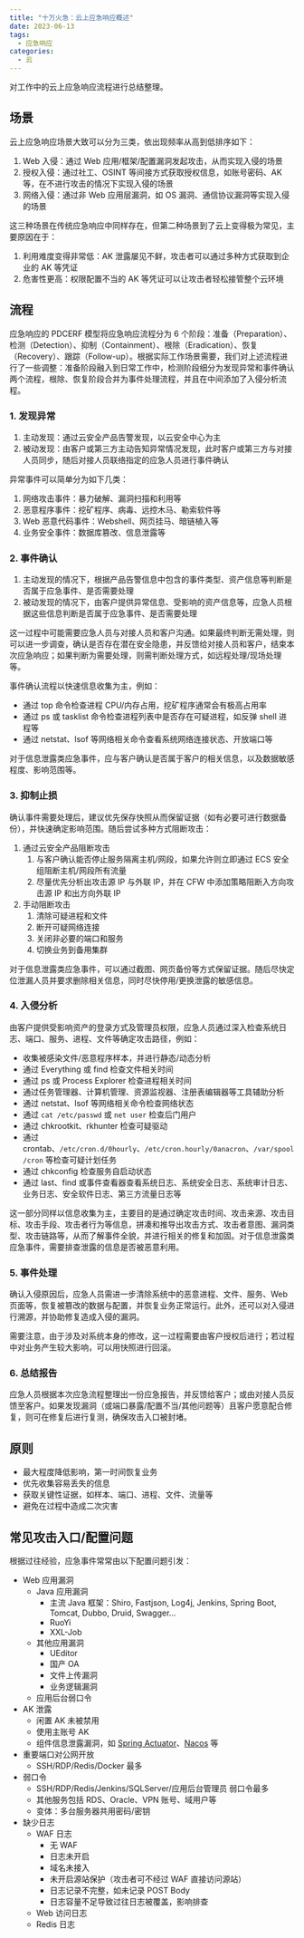```yaml
---
title: "十万火急：云上应急响应概述"
date: 2023-06-13
tags:
  - 应急响应
categories:
  - 云
---
```


对工作中的云上应急响应流程进行总结整理。

<!--more-->

## 场景

云上应急响应场景大致可以分为三类，依出现频率从高到低排序如下：

1. Web 入侵：通过 Web 应用/框架/配置漏洞发起攻击，从而实现入侵的场景
2. 授权入侵：通过社工、OSINT 等间接方式获取授权信息，如账号密码、AK 等，在不进行攻击的情况下实现入侵的场景
3. 网络入侵：通过非 Web 应用层漏洞，如 OS 漏洞、通信协议漏洞等实现入侵的场景

这三种场景在传统应急响应中同样存在，但第二种场景到了云上变得极为常见，主要原因在于：

1. 利用难度变得非常低：AK 泄露屡见不鲜，攻击者可以通过多种方式获取到企业的 AK 等凭证
2. 危害性更高：权限配置不当的 AK 等凭证可以让攻击者轻松接管整个云环境

## 流程

应急响应的 PDCERF 模型将应急响应流程分为 6 个阶段：准备（Preparation）、检测（Detection）、抑制（Containment）、根除（Eradication）、恢复（Recovery）、跟踪（Follow-up）。根据实际工作场景需要，我们对上述流程进行了一些调整：准备阶段融入到日常工作中，检测阶段细分为发现异常和事件确认两个流程，根除、恢复阶段合并为事件处理流程，并且在中间添加了入侵分析流程。

### 1. 发现异常

1. 主动发现：通过云安全产品告警发现，以云安全中心为主
2. 被动发现：由客户或第三方主动告知异常情况发现，此时客户或第三方与对接人员同步，随后对接人员联络指定的应急人员进行事件确认

异常事件可以简单分为如下几类：

1. 网络攻击事件：暴力破解、漏洞扫描和利用等
2. 恶意程序事件：挖矿程序、病毒、远控木马、勒索软件等
3. Web 恶意代码事件：Webshell、网页挂马、暗链植入等
4. 业务安全事件：数据库篡改、信息泄露等

### 2. 事件确认

1. 主动发现的情况下，根据产品告警信息中包含的事件类型、资产信息等判断是否属于应急事件、是否需要处理
2. 被动发现的情况下，由客户提供异常信息、受影响的资产信息等，应急人员根据这些信息判断是否属于应急事件、是否需要处理

这一过程中可能需要应急人员与对接人员和客户沟通。如果最终判断无需处理，则可以进一步调查，确认是否存在潜在安全隐患，并反馈给对接人员和客户，结束本次应急响应；如果判断为需要处理，则需判断处理方式，如远程处理/现场处理等。

事件确认流程以快速信息收集为主，例如：

- 通过 top 命令检查进程 CPU/内存占用，挖矿程序通常会有极高占用率
- 通过 ps 或 tasklist 命令检查进程列表中是否存在可疑进程，如反弹 shell 进程等
- 通过 netstat、lsof 等网络相关命令查看系统网络连接状态、开放端口等

对于信息泄露类应急事件，应与客户确认是否属于客户的相关信息，以及数据敏感程度、影响范围等。

### 3. 抑制止损

确认事件需要处理后，建议优先保存快照从而保留证据（如有必要可进行数据备份），并快速确定影响范围。随后尝试多种方式阻断攻击：

1. 通过云安全产品阻断攻击
   1. 与客户确认能否停止服务隔离主机/网段，如果允许则立即通过 ECS 安全组阻断主机/网段所有流量
   2. 尽量优先分析出攻击源 IP 与外联 IP，并在 CFW 中添加策略阻断入方向攻击源 IP 和出方向外联 IP
2. 手动阻断攻击
   1. 清除可疑进程和文件
   2. 断开可疑网络连接
   3. 关闭非必要的端口和服务
   4. 切换业务到备用集群

对于信息泄露类应急事件，可以通过截图、网页备份等方式保留证据。随后尽快定位泄漏人员并要求删除相关信息，同时尽快停用/更换泄露的敏感信息。

### 4. 入侵分析

由客户提供受影响资产的登录方式及管理员权限，应急人员通过深入检查系统日志、端口、服务、进程、文件等确定攻击路径，例如：

- 收集被感染文件/恶意程序样本，并进行静态/动态分析
- 通过 Everything 或 find 检查文件相关时间
- 通过 ps 或 Process Explorer 检查进程相关时间
- 通过任务管理器、计算机管理、资源监视器、注册表编辑器等工具辅助分析
- 通过 netstat、lsof 等网络相关命令检查网络状态
- 通过 `cat /etc/passwd` 或 `net user` 检查后门用户
- 通过 chkrootkit、rkhunter 检查可疑驱动
- 通过 crontab、`/etc/cron.d/0hourly`、`/etc/cron.hourly/0anacron`、`/var/spool/cron` 等检查可疑计划任务
- 通过 chkconfig 检查服务自启动状态
- 通过 last、find 或事件查看器查看系统日志、系统安全日志、系统审计日志、业务日志、安全软件日志、第三方流量日志等

这一部分同样以信息收集为主，主要目的是通过确定攻击时间、攻击来源、攻击目标、攻击手段、攻击者行为等信息，拼凑和推导出攻击方式、攻击者意图、漏洞类型、攻击链路等，从而了解事件全貌，并进行相关的修复和加固。对于信息泄露类应急事件，需要排查泄露的信息是否被恶意利用。

### 5. 事件处理

确认入侵原因后，应急人员需进一步清除系统中的恶意进程、文件、服务、Web 页面等，恢复被篡改的数据与配置，并恢复业务正常运行。此外，还可以对入侵进行溯源，并协助修复造成入侵的漏洞。

需要注意，由于涉及对系统本身的修改，这一过程需要由客户授权后进行；若过程中对业务产生较大影响，可以用快照进行回滚。

### 6. 总结报告

应急人员根据本次应急流程整理出一份应急报告，并反馈给客户；或由对接人员反馈至客户。如果发现漏洞（或端口暴露/配置不当/其他问题等）且客户愿意配合修复，则可在修复后进行复测，确保攻击入口被封堵。

## 原则

- 最大程度降低影响，第一时间恢复业务
- 优先收集容易丢失的信息
- 获取关键性证据，如样本、端口、进程、文件、流量等
- 避免在过程中造成二次灾害

## 常见攻击入口/配置问题

根据过往经验，应急事件常常由以下配置问题引发：

- Web 应用漏洞
  - Java 应用漏洞
    - 主流 Java 框架：Shiro, Fastjson, Log4j, Jenkins, Spring Boot, Tomcat, Dubbo, Druid, Swagger...
    - RuoYi
    - XXL-Job
  - 其他应用漏洞
    - UEditor
    - 国产 OA
    - 文件上传漏洞
    - 业务逻辑漏洞
  - 应用后台弱口令
- AK 泄露
  - 闲置 AK 未被禁用
  - 使用主账号 AK
  - 组件信息泄露漏洞，如 [Spring Actuator](https://avd.aliyun.com/detail?id=AVD-2022-1039511)、[Nacos](https://avd.aliyun.com/search?q=Nacos) 等
- 重要端口对公网开放
  - SSH/RDP/Redis/Docker 最多
- 弱口令
  - SSH/RDP/Redis/Jenkins/SQLServer/应用后台管理员 弱口令最多
  - 其他服务包括 RDS、Oracle、VPN 账号、域用户等
  - 变体：多台服务器共用密码/密钥
- 缺少日志
  - WAF 日志
    - 无 WAF
    - 日志未开启
    - 域名未接入
    - 未开启源站保护（攻击者可不经过 WAF 直接访问源站）
    - 日志记录不完整，如未记录 POST Body
    - 日志容量不足导致过往日志被覆盖，影响排查
  - Web 访问日志
  - Redis 日志
